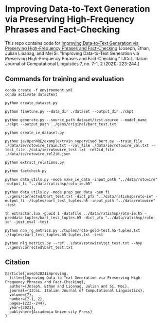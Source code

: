# Improving Data-to-Text Generation via Preserving High-Frequency Phrases and Fact-Checking

This repo contains code for [Improving Data-to-Text Generation via Preserving High-Frequency Phrases and Fact-Checking](https://journals.openedition.org/ijcol/909) (Joseph, Ethan, Julian Lioanag, and Mei Si. "Improving Data-to-Text Generation via Preserving High-Frequency Phrases and Fact-Checking." IJCoL. Italian Journal of Computational Linguistics 7, no. 7-1, 2 (2021): 223-244.)

## Commands for training and evaluation

```
conda create -f environment.yml
conda activate data2text

python create_dataset.py

python finetune.py --data_dir ./dataset --output_dir ./ckpt

python generate.py --source_path dataset/test.source --model_name ./ckpt --output_path ../gens/original/bart_test.txt

python create_ie_dataset.py

python ie/OpenNRE/example/train_supervised_bert.py --train_file ./data/ie/rotowire_train.txt --val_file ./data/ie/rotowire_val.txt --test_file ./data/ie/rotowire_test.txt -rel2id_file ./data/ie/rotowire_rel2id.json

python extract_relations.py

python factcheck.py

python data_utils.py -mode make_ie_data -input_path "../data/rotowire" -output_fi "../data/ratishsp/roto-ie.h5"

python data_utils.py -mode prep_gen_data -gen_fi ../gens/corrected/bart_test.txt -dict_pfx "../data/ratishsp/roto-ie" -output_fi ./tuples/bart_test_tuples.h5 -input_path "../data/rotowire" -test

th extractor.lua -gpuid 1 -datafile ../data/ratishsp/roto-ie.h5 -preddata tuples/bart_test_tuples.h5 -dict_pfx "../data/ratishsp/roto-ie" -just_eval -test

python non_rg_metrics.py ./tuples/roto-gold-test.h5-tuples.txt ./tuples/bart_test_tuples.h5-tuples.txt -test

python nlg_metrics.py --ref ..\data\rotowire\tgt_test.txt --hyp ..\gens\corrected\bart_test.txt
```

## Citation
```
@article{joseph2021improving,
  title={Improving Data-to-Text Generation via Preserving High-Frequency Phrases and Fact-Checking},
  author={Joseph, Ethan and Lioanag, Julian and Si, Mei},
  journal={IJCoL. Italian Journal of Computational Linguistics},
  volume={7},
  number={7-1, 2},
  pages={223--244},
  year={2021},
  publisher={Accademia University Press}
}
```
